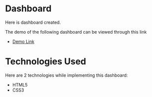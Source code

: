# Dashboard
Here is dashboard created.

The demo of the following dashboard can be viewed through this link
  - [Demo Link](https://uktam19980416.github.io/Dashboard/)

# Technologies Used
Here are 2 technologies while implementing this dashboard:
 - HTML5
 - CSS3
